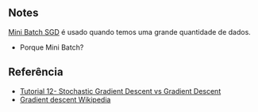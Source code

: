 ## Notes

[Mini Batch SGD](https://www.youtube.com/watch?v=FpDsDn-fBKA) é usado quando temos uma grande quantidade de dados.
  - Porque Mini Batch?

## Referência
- [Tutorial 12- Stochastic Gradient Descent vs Gradient Descent](https://www.youtube.com/watch?v=FpDsDn-fBKA)
- [Gradient descent Wikipedia](https://en.wikipedia.org/wiki/Gradient_descent)
